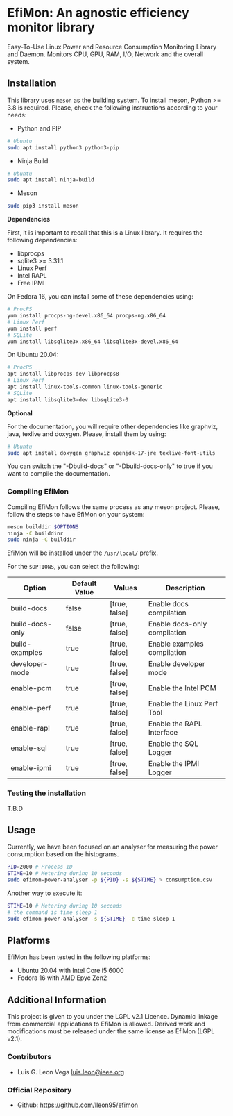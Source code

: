 # EfiMon: An agnostic efficiency monitor library

Easy-To-Use Linux Power and Resource Consumption Monitoring Library and Daemon. Monitors CPU, GPU, RAM, I/O, Network and the overall system.

## Installation

This library uses `meson` as the building system. To install meson, Python >= 3.8 is required. Please, check the following instructions according to your needs:

* Python and PIP

```bash
# Ubuntu
sudo apt install python3 python3-pip
```

* Ninja Build

```bash
# Ubuntu
sudo apt install ninja-build
```

* Meson

```bash
sudo pip3 install meson
```

**Dependencies**

First, it is important to recall that this is a Linux library. It requires the following dependencies:

* libprocps
* sqlite3 >= 3.31.1
* Linux Perf
* Intel RAPL
* Free IPMI

On Fedora 16, you can install some of these dependencies using:

```bash
# ProcPS
yum install procps-ng-devel.x86_64 procps-ng.x86_64
# Linux Perf
yum install perf
# SQLite
yum install libsqlite3x.x86_64 libsqlite3x-devel.x86_64
```

On Ubuntu 20.04:

```bash
# ProcPS
apt install libprocps-dev libprocps8
# Linux Perf
apt install linux-tools-common linux-tools-generic
# SQLite
apt install libsqlite3-dev libsqlite3-0
```

**Optional**

For the documentation, you will require other dependencies like graphviz, java, texlive and doxygen. Please, install them by using:

```bash
# Ubuntu
sudo apt install doxygen graphviz openjdk-17-jre texlive-font-utils
```

You can switch the "-Dbuild-docs" or "-Dbuild-docs-only" to true if you want to compile the documentation.

### Compiling EfiMon

Compiling EfiMon follows the same process as any meson project. Please, follow the steps to have EfiMon on your system:

```bash
meson builddir $OPTIONS
ninja -C builddinr
sudo ninja -C builddir
```

EfiMon will be installed under the `/usr/local/` prefix.

For the `$OPTIONS`, you can select the following:

| Option                 | Default Value    | Values        | Description                      |
|------------------------|------------------|---------------|----------------------------------|
| build-docs             | false            | [true, false] | Enable docs compilation          |
| build-docs-only        | false            | [true, false] | Enable docs-only compilation     |
| build-examples         | true             | [true, false] | Enable examples compilation      |
| developer-mode         | true             | [true, false] | Enable developer mode            |
| enable-pcm             | true             | [true, false] | Enable the Intel PCM             |
| enable-perf            | true             | [true, false] | Enable the Linux Perf Tool       |
| enable-rapl            | true             | [true, false] | Enable the RAPL Interface        |
| enable-sql             | true             | [true, false] | Enable the SQL Logger            |
| enable-ipmi            | true             | [true, false] | Enable the IPMI Logger           |

### Testing the installation

T.B.D


## Usage

Currently, we have been focused on an analyser for measuring the power consumption based on the histograms.

```bash
PID=2000 # Process ID
STIME=10 # Metering during 10 seconds
sudo efimon-power-analyser -p ${PID} -s ${STIME} > consumption.csv
```

Another way to execute it:

```bash
STIME=10 # Metering during 10 seconds
# the command is time sleep 1
sudo efimon-power-analyser -s ${STIME} -c time sleep 1
```

## Platforms

EfiMon has been tested in the following platforms:

* Ubuntu 20.04 with Intel Core i5 6000
* Fedora 16 with AMD Epyc Zen2

## Additional Information

This project is given to you under the LGPL v2.1 Licence. Dynamic linkage from commercial applications to EfiMon is allowed. Derived work and modifications must be released under the same license as EfiMon (LGPL v2.1).

### Contributors

* Luis G. Leon Vega <luis.leon@ieee.org>

### Official Repository

* Github: https://github.com/lleon95/efimon
